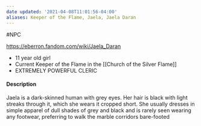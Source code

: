 ```yaml
---
date updated: '2021-04-08T11:01:56-04:00'
aliases: Keeper of the Flame, Jaela, Jaela Daran
---
```


#NPC

<https://eberron.fandom.com/wiki/Jaela_Daran>

- 11 year old girl
- Current Keeper of the Flame in the [[Church of the Silver Flame]]
- EXTREMELY POWERFUL CLERIC

#### Description

Jaela is a dark-skinned human with grey eyes. Her hair is black with light streaks through it, which she wears it cropped short. She usually dresses in simple apparel of dull shades of grey and black and is rarely seen wearing any footwear, preferring to walk the marble corridors bare-footed
